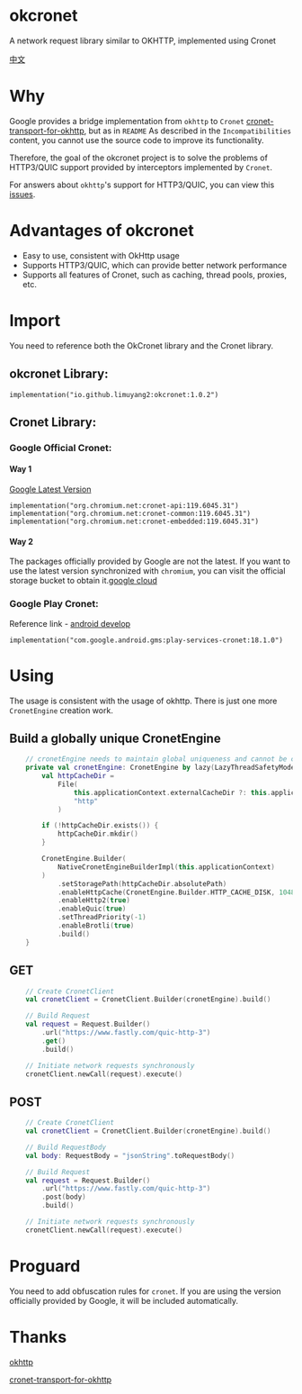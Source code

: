 # okcronet
A network request library similar to OKHTTP, implemented using Cronet

[中文](https://github.com/limuyang2/okcronet/blob/main/README_CN.md)

# Why
Google provides a bridge implementation from `okhttp` to `Cronet` [cronet-transport-for-okhttp](https://github.com/google/cronet-transport-for-okhttp/), but as in `README` As described in the `Incompatibilities` content, you cannot use the source code to improve its functionality.

Therefore, the goal of the okcronet project is to solve the problems of HTTP3/QUIC support provided by interceptors implemented by `Cronet`.

For answers about `okhttp`'s support for HTTP3/QUIC, you can view this [issues](https://github.com/square/okhttp/issues/907).

# Advantages of okcronet
* Easy to use, consistent with OkHttp usage
* Supports HTTP3/QUIC, which can provide better network performance
* Supports all features of Cronet, such as caching, thread pools, proxies, etc.

# Import
You need to reference both the OkCronet library and the Cronet library.
## okcronet Library:
```
implementation("io.github.limuyang2:okcronet:1.0.2")
```

## Cronet Library:
### Google Official Cronet:
#### Way 1
[Google Latest Version](https://maven.google.com/web/index.html?#org.chromium.net)
```
implementation("org.chromium.net:cronet-api:119.6045.31")
implementation("org.chromium.net:cronet-common:119.6045.31")
implementation("org.chromium.net:cronet-embedded:119.6045.31")
```
#### Way 2
The packages officially provided by Google are not the latest. If you want to use the latest version synchronized with `chromium`, you can visit the official storage bucket to obtain it.[google cloud](https://console.cloud.google.com/storage/browser/chromium-cronet/android;tab=objects?inv=1&invt=Abmz0w&prefix=&forceOnObjectsSortingFiltering=true)


### Google Play Cronet:
Reference link - [android develop](https://developer.android.com/develop/connectivity/cronet/start#kts)
```
implementation("com.google.android.gms:play-services-cronet:18.1.0")
```

# Using
The usage is consistent with the usage of okhttp. There is just one more `CronetEngine` creation work.
## Build a globally unique CronetEngine
```kotlin
    // cronetEngine needs to maintain global uniqueness and cannot be created repeatedly
    private val cronetEngine: CronetEngine by lazy(LazyThreadSafetyMode.NONE) {
        val httpCacheDir =
            File(
                this.applicationContext.externalCacheDir ?: this.applicationContext.cacheDir,
                "http"
            )

        if (!httpCacheDir.exists()) {
            httpCacheDir.mkdir()
        }

        CronetEngine.Builder(
            NativeCronetEngineBuilderImpl(this.applicationContext)
        )
            .setStoragePath(httpCacheDir.absolutePath)
            .enableHttpCache(CronetEngine.Builder.HTTP_CACHE_DISK, 1048576)
            .enableHttp2(true)
            .enableQuic(true)
            .setThreadPriority(-1)
            .enableBrotli(true)
            .build()
    }
```

## GET
```kotlin
    // Create CronetClient
    val cronetClient = CronetClient.Builder(cronetEngine).build()

    // Build Request
    val request = Request.Builder()
        .url("https://www.fastly.com/quic-http-3")
        .get()
        .build()

    // Initiate network requests synchronously
    cronetClient.newCall(request).execute()

```

## POST
```kotlin
    // Create CronetClient
    val cronetClient = CronetClient.Builder(cronetEngine).build()

    // Build RequestBody
    val body: RequestBody = "jsonString".toRequestBody()

    // Build Request
    val request = Request.Builder()
        .url("https://www.fastly.com/quic-http-3")
        .post(body)
        .build()

    // Initiate network requests synchronously
    cronetClient.newCall(request).execute()
```

# Proguard
You need to add obfuscation rules for `cronet`. If you are using the version officially provided by Google, it will be included automatically.


# Thanks
[okhttp](https://github.com/square/okhttp)

[cronet-transport-for-okhttp](https://github.com/google/cronet-transport-for-okhttp)
